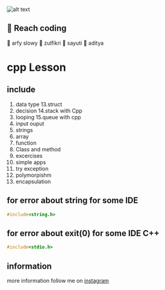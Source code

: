 ![alt text](https://www.educative.io/api/page/5393602882568192/image/download/6038586442907648)
## :boy: Reach coding
:boy: arfy slowy
:boy: zulfikri
:boy: sayuti
:boy: aditya 

# cpp Lesson
## include
1. data type              13.struct
2. decision               14.stack with Cpp
3. looping                15.queue with cpp
4. input ouput
5. strings
6. array
7. function
8. Class and method
8. excercises
9. simple apps
10. try exception
11. polymorpishm
12. encapsulation

## for error about string for some IDE

```c++
#include<string.h>
```
## for error about exit(0) for some IDE C++

```c++
#include<stdio.h>
```

## information
more information follow me on [instagram](https://instagram.com/arfy.slowy)
